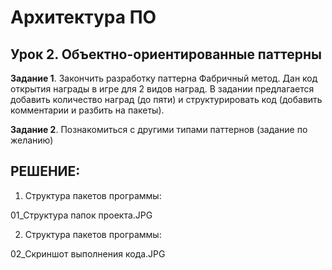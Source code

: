# Архитектура ПО 

## Урок 2. Объектно-ориентированные паттерны

**Задание 1**. Закончить разработку паттерна Фабричный метод. 
Дан код открытия награды в игре для 2 видов наград. В задании предлагается добавить количество наград (до пяти) и структурировать код (добавить комментарии и разбить на пакеты).

**Задание 2**. Познакомиться с другими типами паттернов (задание по желанию)


## РЕШЕНИЕ:

1. Структура пакетов программы:
   
01_Структура папок проекта.JPG

2. Структура пакетов программы:

02_Скриншот выполнения кода.JPG
   

